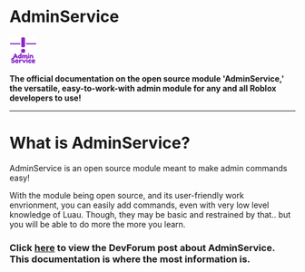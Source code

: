 # AdminService

![adminservice_icon](docs/images/logos/temporary_icon.png)

**The official documentation on the open source module 'AdminService,' the versatile, easy-to-work-with admin module for any and all Roblox developers to use!**

---

# What is AdminService?

AdminService is an open source module meant to make admin commands easy!

With the module being open source, and its user-friendly work envrionment, you can easily add commands, even with very low level knowledge of Luau. Though, they may be basic and restrained by that.. but you will be able to do more the more you learn.

### Click [here](https://www.youtube.com) to view the DevForum post about AdminService. This documentation is where the most information is.
